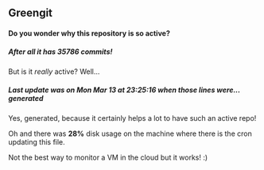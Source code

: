 ## Greengit

#### Do you wonder why this repository is so active?

##### After all it has 35786 commits!

But is it *really* active? Well...

##### Last update was on Mon Mar 13 at 23:25:16 when those lines were... generated

Yes, generated, because it certainly helps a lot to have such an active repo!

Oh and there was **28%** disk usage on the machine
where there is the cron updating this file.

Not the best way to monitor a VM in the cloud but it works! :)
